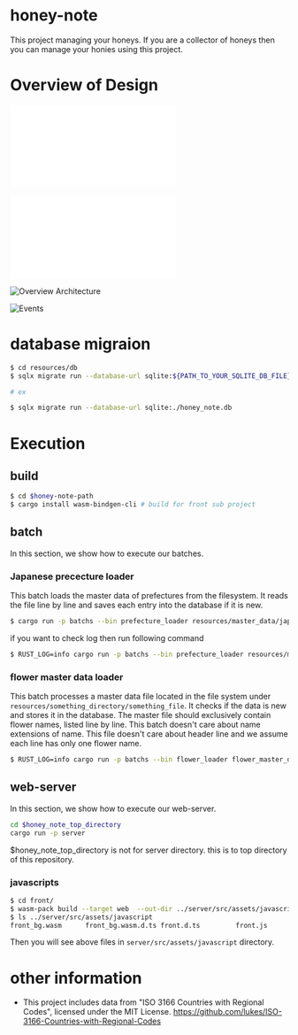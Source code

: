 # honey-note

This project managing your honeys. If you are a collector of honeys then you can manage your honies using this project.

# Overview of Design

![Abstract image of what will we make](docs/AbustructDesignLogs.md)

![data model design](docs/design.md)

![Overview Architecture](https://github.com/user-attachments/assets/330b914e-1d96-48c4-8480-9a4e344c53a8)

![Events](https://github.com/user-attachments/assets/fb8d6349-a483-4388-942c-7e41c75982bf)

# database migraion

```bash
$ cd resources/db
$ sqlx migrate run --database-url sqlite:${PATH_TO_YOUR_SQLITE_DB_FILE}

# ex

$ sqlx migrate run --database-url sqlite:./honey_note.db
```

# Execution

## build

```bash
$ cd $honey-note-path
$ cargo install wasm-bindgen-cli # build for front sub project
```

## batch
In this section, we show how to execute our batches.

### Japanese prececture loader
This batch loads the master data of prefectures from the filesystem.
It reads the file line by line and saves each entry into the database if it is new.

```bash
$ cargo run -p batchs --bin prefecture_loader resources/master_data/japanese_prefectures.scv $PATH_TO_DB_FILE
```

if you want to check log then run following command

```bash
$ RUST_LOG=info cargo run -p batchs --bin prefecture_loader resources/master_data/japanese_prefectures.csv $PATH_TO_DB_FILE
```

### flower master data loader 
This batch processes a master data file located in the file system under `resources/something_directory/something_file`. 
It checks if the data is new and stores it in the database. The master file should exclusively contain flower names, listed line by line.
This batch doesn't care about name extensions of name. This file doesn't care about header line and we assume each line has only one flower name.

```bash
$ RUST_LOG=info cargo run -p batchs --bin flower_loader flower_master_data_directory/file_name.csv database_file(sqlite file).db
```

## web-server
In this section, we show how to execute our web-server.

```bash
cd $honey_note_top_directory
cargo run -p server
```

$honey_note_top_directory is not for server directory. this is to top directory of this repository.

### javascripts

```bash
$ cd front/
$ wasm-pack build --target web  --out-dir ../server/src/assets/javascript/
$ ls ../server/src/assets/javascript
front_bg.wasm      front_bg.wasm.d.ts front.d.ts         front.js           package.json
```

Then you will see above files in `server/src/assets/javascript` directory.


# other information

- This project includes data from "ISO 3166 Countries with Regional Codes", licensed under the MIT License. <https://github.com/lukes/ISO-3166-Countries-with-Regional-Codes>

